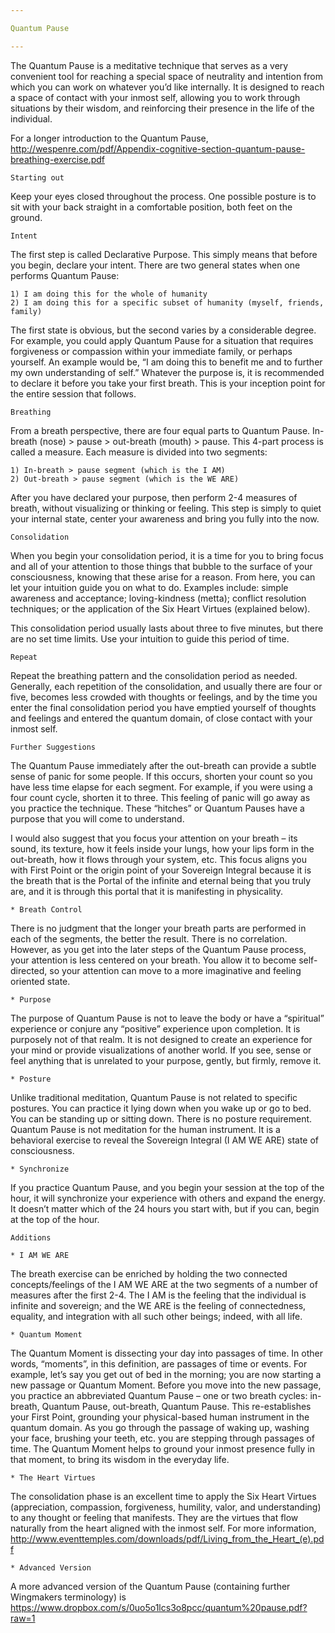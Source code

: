 ```yaml
---

Quantum Pause

---
```


The Quantum Pause is a meditative technique that serves as a very convenient tool for reaching a special space of neutrality and intention from which you can work on whatever you’d like internally. It is designed to reach a space of contact with your inmost self, allowing you to work through situations by their wisdom, and reinforcing their presence in the life of the individual.

For a longer introduction to the Quantum Pause, http://wespenre.com/pdf/Appendix-cognitive-section-quantum-pause-breathing-exercise.pdf

    Starting out

Keep your eyes closed throughout the process. One possible posture is to sit with your back straight in a comfortable position, both feet on the ground.

    Intent

The first step is called Declarative Purpose. This simply means that before you begin, declare your intent. There are two general states when one performs Quantum Pause:

    1) I am doing this for the whole of humanity
    2) I am doing this for a specific subset of humanity (myself, friends, family)

The first state is obvious, but the second varies by a considerable degree. For example, you could apply Quantum Pause for a situation that requires forgiveness or compassion within your immediate family, or perhaps yourself. An example would be, “I am doing this to benefit me and to further my own understanding of self.” Whatever the purpose is, it is recommended to declare it before you take your first breath. This is your inception point for the entire session that follows.

    Breathing

From a breath perspective, there are four equal parts to Quantum Pause. In-breath (nose) > pause > out-breath (mouth) > pause. This 4-part process is called a measure. Each measure is divided into two segments:

    1) In-breath > pause segment (which is the I AM)
    2) Out-breath > pause segment (which is the WE ARE)

After you have declared your purpose, then perform 2-4 measures of breath, without visualizing or thinking or feeling. This step is simply to quiet your internal state, center your awareness and bring you fully into the now.

    Consolidation

When you begin your consolidation period, it is a time for you to bring focus and all of your attention to those things that bubble to the surface of your consciousness, knowing that these arise for a reason. From here, you can let your intuition guide you on what to do. Examples include: simple awareness and acceptance; loving-kindness (metta); conflict resolution techniques; or the application of the Six Heart Virtues (explained below).

This consolidation period usually lasts about three to five minutes, but there are no set time limits. Use your intuition to guide this period of time.

    Repeat

Repeat the breathing pattern and the consolidation period as needed. Generally, each repetition of the consolidation, and usually there are four or five, becomes less crowded with thoughts or feelings, and by the time you enter the final consolidation period you have emptied yourself of thoughts and feelings and entered the quantum domain, of close contact with your inmost self.

    Further Suggestions

The Quantum Pause immediately after the out-breath can provide a subtle sense of panic for some people. If this occurs, shorten your count so you have less time elapse for each segment. For example, if you were using a four count cycle, shorten it to three. This feeling of panic will go away as you practice the technique. These “hitches” or Quantum Pauses have a purpose that you will come to understand.

I would also suggest that you focus your attention on your breath – its sound, its texture, how it feels inside your lungs, how your lips form in the out-breath, how it flows through your system, etc. This focus aligns you with First Point or the origin point of your Sovereign Integral because it is the breath that is the Portal of the infinite and eternal being that you truly are, and it is through this portal that it is manifesting in physicality.

    * Breath Control

There is no judgment that the longer your breath parts are performed in each of the segments, the better the result. There is no correlation. However, as you get into the later steps of the Quantum Pause process, your attention is less centered on your breath. You allow it to become self-directed, so your attention can move to a more imaginative and feeling oriented state.

    * Purpose

The purpose of Quantum Pause is not to leave the body or have a “spiritual” experience or conjure any “positive” experience upon completion. It is purposely not of that realm. It is not designed to create an experience for your mind or provide visualizations of another world. If you see, sense or feel anything that is unrelated to your purpose, gently, but firmly, remove it.

    * Posture

Unlike traditional meditation, Quantum Pause is not related to specific postures. You can practice it lying down when you wake up or go to bed. You can be standing up or sitting down. There is no posture requirement. Quantum Pause is not meditation for the human instrument. It is a behavioral exercise to reveal the Sovereign Integral (I AM WE ARE) state of consciousness.

    * Synchronize

If you practice Quantum Pause, and you begin your session at the top of the hour, it will synchronize your experience with others and expand the energy. It doesn’t matter which of the 24 hours you start with, but if you can, begin at the top of the hour.

    Additions

    * I AM WE ARE

The breath exercise can be enriched by holding the two connected concepts/feelings of the I AM WE ARE at the two segments of a number of measures after the first 2-4. The I AM is the feeling that the individual is infinite and sovereign; and the WE ARE is the feeling of connectedness, equality, and integration with all such other beings; indeed, with all life.

    * Quantum Moment

The Quantum Moment is dissecting your day into passages of time. In other words, “moments”, in this definition, are passages of time or events. For example, let’s say you get out of bed in the morning; you are now starting a new passage or Quantum Moment. Before you move into the new passage, you practice an abbreviated Quantum Pause – one or two breath cycles: in-breath, Quantum Pause, out-breath, Quantum Pause. This re-establishes your First Point, grounding your physical-based human instrument in the quantum domain. As you go through the passage of waking up, washing your face, brushing your teeth, etc. you are stepping through passages of time. The Quantum Moment helps to ground your inmost presence fully in that moment, to bring its wisdom in the everyday life.

    * The Heart Virtues

The consolidation phase is an excellent time to apply the Six Heart Virtues (appreciation, compassion, forgiveness, humility, valor, and understanding) to any thought or feeling that manifests. They are the virtues that flow naturally from the heart aligned with the inmost self. For more information, http://www.eventtemples.com/downloads/pdf/Living_from_the_Heart_(e).pdf

    * Advanced Version

A more advanced version of the Quantum Pause (containing further Wingmakers terminology) is https://www.dropbox.com/s/0uo5o1lcs3o8pcc/quantum%20pause.pdf?raw=1
